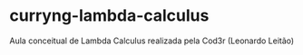 # curryng-lambda-calculus
Aula conceitual de Lambda Calculus realizada pela Cod3r (Leonardo Leitão)
